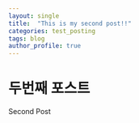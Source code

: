 ```yaml
---
layout: single
title:  "This is my second post!!"
categories: test_posting
tags: blog
author_profile: true
---
```


# 두번째 포스트

Second Post

